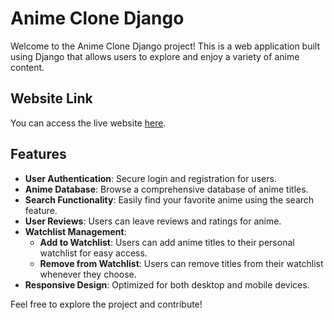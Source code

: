 # Anime Clone Django

Welcome to the Anime Clone Django project! This is a web application built using Django that allows users to explore and enjoy a variety of anime content.

## Website Link

You can access the live website [here](https://satish881.pythonanywhere.com).

## Features

- **User Authentication**: Secure login and registration for users.
- **Anime Database**: Browse a comprehensive database of anime titles.
- **Search Functionality**: Easily find your favorite anime using the search feature.
- **User Reviews**: Users can leave reviews and ratings for anime.
- **Watchlist Management**: 
  - **Add to Watchlist**: Users can add anime titles to their personal watchlist for easy access.
  - **Remove from Watchlist**: Users can remove titles from their watchlist whenever they choose.
- **Responsive Design**: Optimized for both desktop and mobile devices.

Feel free to explore the project and contribute!
